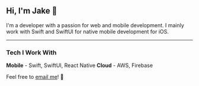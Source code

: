 ## Hi, I'm Jake 👋
I'm a developer with a passion for web and mobile development. I mainly work with Swift and SwiftUI for native mobile development for iOS.

---

### Tech I Work With

**Mobile** - Swift, SwiftUI, React Native
**Cloud** - AWS, Firebase

Feel free to [email me](mailto:naingminoo.ryan@gmail.com)! 📨
